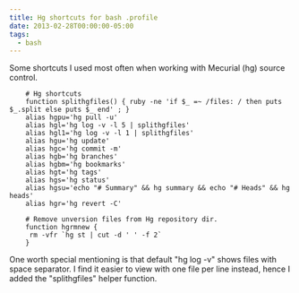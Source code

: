 ```yaml
---
title: Hg shortcuts for bash .profile
date: 2013-02-28T00:00:00-05:00
tags:
  - bash
---
```

Some shortcuts I used most often when working with Mecurial (hg) source control.

```    
    # Hg shortcuts
    function splithgfiles() { ruby -ne 'if $_ =~ /files: / then puts $_.split else puts $_ end' ; }
    alias hgpu='hg pull -u'
    alias hgl='hg log -v -l 5 | splithgfiles'
    alias hgl1='hg log -v -l 1 | splithgfiles'
    alias hgu='hg update'
    alias hgc='hg commit -m'
    alias hgb='hg branches'
    alias hgbm='hg bookmarks'
    alias hgt='hg tags'
    alias hgs='hg status'
    alias hgsu='echo "# Summary" && hg summary && echo "# Heads" && hg heads'
    alias hgr='hg revert -C'
    
    # Remove unversion files from Hg repository dir.
    function hgrmnew {
     rm -vfr `hg st | cut -d ' ' -f 2`
    }
```

One worth special mentioning is that default "hg log -v" shows files with space separator. I find it easier to view with one file per line instead, hence I added the "splithgfiles" helper function.
